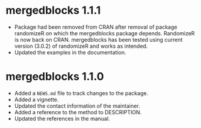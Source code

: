# mergedblocks 1.1.1
* Package had been removed from CRAN after removal of package randomizeR on which the mergedblocks package depends. RandomizeR is now back on CRAN. mergedblocks has been tested using current version (3.0.2) of randomizeR and works as intended.
* Updated the examples in the documentation.


# mergedblocks 1.1.0

* Added a `NEWS.md` file to track changes to the package.
* Added a vignette.
* Updated the contact information of the maintainer.
* Added a reference to the method to DESCRIPTION.
* Updated the references in the manual.
